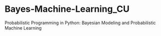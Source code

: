 # Bayes-Machine-Learning_CU
Probabilistic Programming in Python: Bayesian Modeling and Probabilistic Machine Learning
